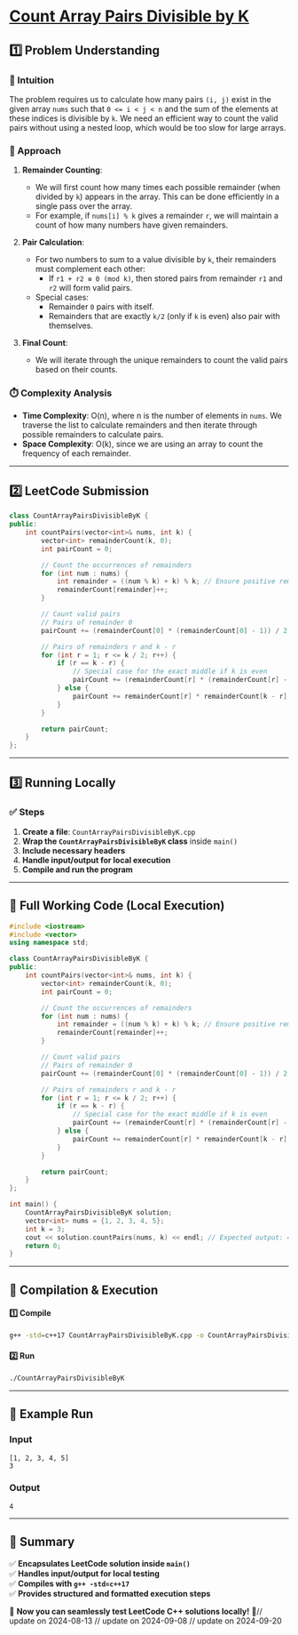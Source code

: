 # **[Count Array Pairs Divisible by K](https://leetcode.com/problems/count-array-pairs-divisible-by-k/description/)**  

## **1️⃣ Problem Understanding**  
### **📌 Intuition**  
The problem requires us to calculate how many pairs `(i, j)` exist in the given array `nums` such that `0 <= i < j < n` and the sum of the elements at these indices is divisible by `k`. We need an efficient way to count the valid pairs without using a nested loop, which would be too slow for large arrays.

### **🚀 Approach**  
1. **Remainder Counting**:
   - We will first count how many times each possible remainder (when divided by `k`) appears in the array. This can be done efficiently in a single pass over the array.
   - For example, if `nums[i] % k` gives a remainder `r`, we will maintain a count of how many numbers have given remainders.

2. **Pair Calculation**:
   - For two numbers to sum to a value divisible by `k`, their remainders must complement each other:
     - If `r1 + r2 ≡ 0 (mod k)`, then stored pairs from remainder `r1` and `r2` will form valid pairs.
   - Special cases:
     - Remainder `0` pairs with itself.
     - Remainders that are exactly `k/2` (only if `k` is even) also pair with themselves.

3. **Final Count**:
   - We will iterate through the unique remainders to count the valid pairs based on their counts.

### **⏱️ Complexity Analysis**  
- **Time Complexity**: O(n), where n is the number of elements in `nums`. We traverse the list to calculate remainders and then iterate through possible remainders to calculate pairs.
- **Space Complexity**: O(k), since we are using an array to count the frequency of each remainder.

---  

## **2️⃣ LeetCode Submission**  
```cpp
class CountArrayPairsDivisibleByK {
public:
    int countPairs(vector<int>& nums, int k) {
        vector<int> remainderCount(k, 0);
        int pairCount = 0;

        // Count the occurrences of remainders
        for (int num : nums) {
            int remainder = ((num % k) + k) % k; // Ensure positive remainder
            remainderCount[remainder]++;
        }

        // Count valid pairs
        // Pairs of remainder 0
        pairCount += (remainderCount[0] * (remainderCount[0] - 1)) / 2;

        // Pairs of remainders r and k - r
        for (int r = 1; r <= k / 2; r++) {
            if (r == k - r) {
                // Special case for the exact middle if k is even
                pairCount += (remainderCount[r] * (remainderCount[r] - 1)) / 2;
            } else {
                pairCount += remainderCount[r] * remainderCount[k - r];
            }
        }

        return pairCount;
    }
};
```

---  

## **3️⃣ Running Locally**  
### **✅ Steps**  
1. **Create a file**: `CountArrayPairsDivisibleByK.cpp`  
2. **Wrap the `CountArrayPairsDivisibleByK` class** inside `main()`  
3. **Include necessary headers**  
4. **Handle input/output for local execution**  
5. **Compile and run the program**  

---  

## **📝 Full Working Code (Local Execution)**  
```cpp
#include <iostream>
#include <vector>
using namespace std;

class CountArrayPairsDivisibleByK {
public:
    int countPairs(vector<int>& nums, int k) {
        vector<int> remainderCount(k, 0);
        int pairCount = 0;

        // Count the occurrences of remainders
        for (int num : nums) {
            int remainder = ((num % k) + k) % k; // Ensure positive remainder
            remainderCount[remainder]++;
        }

        // Count valid pairs
        // Pairs of remainder 0
        pairCount += (remainderCount[0] * (remainderCount[0] - 1)) / 2;

        // Pairs of remainders r and k - r
        for (int r = 1; r <= k / 2; r++) {
            if (r == k - r) {
                // Special case for the exact middle if k is even
                pairCount += (remainderCount[r] * (remainderCount[r] - 1)) / 2;
            } else {
                pairCount += remainderCount[r] * remainderCount[k - r];
            }
        }

        return pairCount;
    }
};

int main() {
    CountArrayPairsDivisibleByK solution;
    vector<int> nums = {1, 2, 3, 4, 5};
    int k = 3;
    cout << solution.countPairs(nums, k) << endl; // Expected output: 4
    return 0;
}
```  

---  

## **🔧 Compilation & Execution**  
#### **1️⃣ Compile**  
```bash
g++ -std=c++17 CountArrayPairsDivisibleByK.cpp -o CountArrayPairsDivisibleByK
```  

#### **2️⃣ Run**  
```bash
./CountArrayPairsDivisibleByK
```  

---  

## **🎯 Example Run**  
### **Input**  
```
[1, 2, 3, 4, 5]
3
```  
### **Output**  
```
4
```  

---  

## **📌 Summary**  
✅ **Encapsulates LeetCode solution inside `main()`**  
✅ **Handles input/output for local testing**  
✅ **Compiles with `g++ -std=c++17`**  
✅ **Provides structured and formatted execution steps**  

🚀 **Now you can seamlessly test LeetCode C++ solutions locally!** 🚀// update on 2024-08-13
// update on 2024-09-08
// update on 2024-09-20
